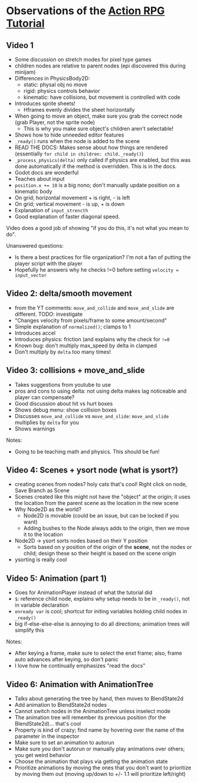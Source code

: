 # Observations of the [Action RPG Tutorial](https://www.youtube.com/playlist?list=PL9FzW-m48fn2SlrW0KoLT4n5egNdX-W9a)

## Video 1

* Some discussion on stretch modes for pixel type games
* children nodes are relative to parent nodes (epi discovered this during minijam)
* Differences in PhysicsBody2D:
  * static: physal obj no move
  * rigid: physics controls behavior
  * kinematic: have collisions, but movement is controlled with code
* Introduces sprite sheets!
  * Hframes evenly divides the sheet horizontally
* When going to move an object, make sure you grab the correct node (grab Player, not the sprite node)
  * This is why you make sure object's children aren't selectable! 
* Shows how to hide unneeded editor features
* `_ready()` runs when the node is added to the scene
* READ THE DOCS: Makes sense about how things are rendered (essentially `for child in children: child._ready()`)
* `_process_physics(delta)` only called if physics are enabled, but this was done automatically if the method is overridden. This is in the docs.
* Godot docs are wonderful
* Teaches about input
* `position.x += 10` is a big nono; don't manually update position on a kinematic body
* On grid; horizontal movement + is right, - is left
* On grid; vertical movement - is up, + is down
* Explanation of `input_strencth`
* Good explanation of faster diagonal speed.



Video does a good job of showing "if you do this, it's not what you mean to do".

Unanswered questions:

* Is there a best practices for file organization? I'm not a fan of putting the player script with the player 
* Hopefully he answers why he checks !=0 before setting `velocity = input_vector`

## Video 2: delta/smooth movement

* from the YT comments: `move_and_collide` and `move_and_slide` are different. TODO: investigate
* "Changes velocity from pixels/frame to some amount/second"
* Simple explanation of `normalized()`; clamps to 1
* Introduces accel
* Introduces physics: friction (and explains why the check for `!=0`
* Known bug: don't multiply max_speed by delta in clamped
* Don't multiply by `delta` too many times!

## Video 3: collisions + move_and_slide

* Takes suggestions from youtube to use 
* pros and cons to using delta: not using delta makes lag noticeable and player can compensate?
* Good discussion about hit vs hurt boxes
* Shows debug menu: show collision boxes
* Discusses `move_and_collide` vs `move_and_slide`: `move_and_slide` multiplies by `delta` for you
* Shows warnings

Notes:
* Going to be teaching math and physics.  This should be fun!

## Video 4: Scenes + ysort node (what is ysort?)

* creating scenes from nodes? holy cats that's cool! Right click on node, Save Branch as Scene
* Scenes created like this might not have the "object" at the origin; it uses the location from the parent scene as the location in the new scene
* Why Node2D as the world?
  * Node2D is movable (could be an issue, but can be locked if you want)
  * Adding bushes to the Node always adds to the origin, then we move it to the location
* Node2D -> ysort sorts nodes based on their Y position
  * Sorts based on y position of the origin of the **scene**, not the nodes or child; design these so their height is based on the scene origin
* ysorting is really cool

## Video 5: Animation (part 1)

* Goes for AnimationPlayer instead of what the tutorial did
* `$`: reference child node, explains why setup needs to be in `_ready()`, not in variable declaration
* `onready var` is cool; shortcut for initing variables holding child nodes in `_ready()`
* big if-else-else-else is annoying to do all directions; animation trees will simplify this



Notes:

* After keying a frame, make sure to select the enxt frame; also, frame auto advances after keying, so don't panic
* I love how he continually emphasizes "read the docs"

## Video 6: Animation with AnimationTree

* Talks about generating the tree by hand, then moves to BlendState2d
* Add animation to BlendState2d nodes
* Cannot switch nodes in the AnimationTree unless inselect mode
* The animation tree will remember its previous position (for the BlendState2d)... that's cool
* Property is kind of crazy; find name by hovering over the name of the parameter in the inspector
* Make sure to set an animation to autorun
* Make sure you don't autorun or manually play animations over others; you get weird behavior
* Choose the animation that plays via getting the animation state
* Prioritize animations by moving the ones that you don't want to prioritize by moving them out (moving up/down to +/- 1.1 will prioritize left/right)



